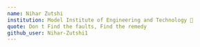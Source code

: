```yaml
---
name: Nihar Zutshi 
institution: Model Institute of Engineering and Technology 🚩
quote: Don t Find the faults, Find the remedy 
github_user: Nihar-Zutshi1
---
```

